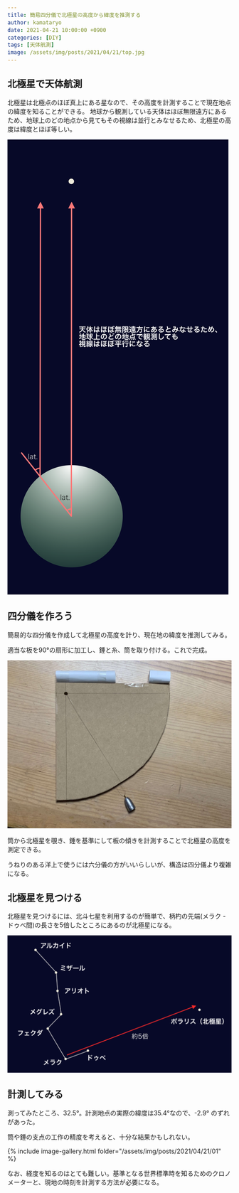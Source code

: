 ```yaml
---
title: 簡易四分儀で北極星の高度から緯度を推測する
author: kamataryo
date: 2021-04-21 10:00:00 +0900
categories: [DIY]
tags: [天体航測]
image: /assets/img/posts/2021/04/21/top.jpg
---
```


## 北極星で天体航測

北極星は北極点のほぼ真上にある星なので、その高度を計測することで現在地点の緯度を知ることができる。
地球から観測している天体はほぼ無限遠方にあるため、地球上のどの地点から見てもその視線は並行とみなせるため、北極星の高度は緯度とほぼ等しい。

![北斗七星から北極星を見つける方法](/assets/img/posts/2021/04/21/why-altitude.png)

## 四分儀を作ろう

簡易的な四分儀を作成して北極星の高度を計り、現在地の緯度を推測してみる。

適当な板を90°の扇形に加工し、錘と糸、筒を取り付ける。これで完成。  

![簡易四分儀](/assets/img/posts/2021/04/21/top.jpg)

筒から北極星を覗き、錘を基準にして板の傾きを計測することで北極星の高度を測定できる。

うねりのある洋上で使うには六分儀の方がいいらしいが、構造は四分儀より複雑になる。

## 北極星を見つける

北極星を見つけるには、北斗七星を利用するのが簡単で、柄杓の先端(メラク - ドゥべ間)の長さを5倍したところにあるのが北極星になる。

![北斗七星から北極星を見つける方法](/assets/img/posts/2021/04/21/how-to-find-polaris.png)

## 計測してみる

測ってみたところ、32.5°。計測地点の実際の緯度は35.4°なので、-2.9° のずれがあった。

筒や錘の支点の工作の精度を考えると、十分な結果かもしれない。

{% include image-gallery.html folder="/assets/img/posts/2021/04/21/01" %}
 
なお、経度を知るのはとても難しい。基準となる世界標準時を知るためのクロノメーターと、現地の時刻を計測する方法が必要になる。